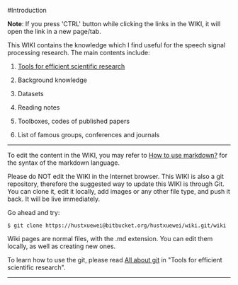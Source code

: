 #Introduction

**Note**: If you press 'CTRL' button while clicking the links in the WIKI, it will open the link in a new page/tab.

This WIKI contains the knowledge which I find useful for the speech signal processing research. The main contents include:

1. [Tools for efficient scientific research](#docs/tools)

2. Background knowledge

3. Datasets

4. Reading notes

3. Toolboxes, codes of published papers

3. List of famous groups, conferences and journals


***
To edit the content in the WIKI, you may refer to [How to use markdown?](http://wowubuntu.com/markdown/) for the syntax of the markdown language.

Please do NOT edit the WIKI in the Internet browser. This WIKI is also a git repository, therefore the suggested way to update this WIKI is through Git. You can clone it, edit it locally, add images or any other file type, and push it back. It will be live immediately. 

Go ahead and try:

```
$ git clone https://hustxuewei@bitbucket.org/hustxuewei/wiki.git/wiki
```
Wiki pages are normal files, with the .md extension. You can edit them locally, as well as creating new ones.

To learn how to use the git, please read [All about git](Guidence_to_github.md) in "Tools for efficient scientific research".

***

